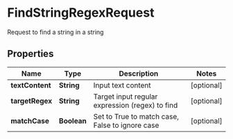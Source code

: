 

# FindStringRegexRequest

Request to find a string in a string

## Properties

| Name | Type | Description | Notes |
|------------ | ------------- | ------------- | -------------|
|**textContent** | **String** | Input text content |  [optional] |
|**targetRegex** | **String** | Target input regular expression (regex) to find |  [optional] |
|**matchCase** | **Boolean** | Set to True to match case, False to ignore case |  [optional] |



